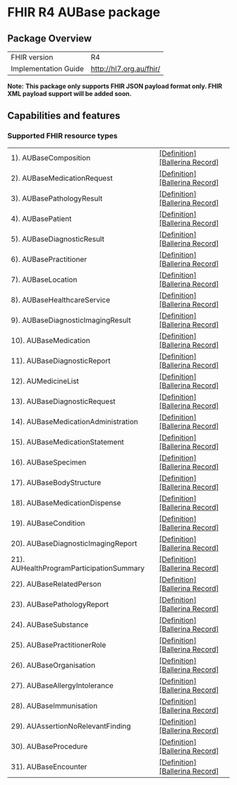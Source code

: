 
# FHIR R4 AUBase package

## Package Overview

|                      |                      |
|----------------------|----------------------|
| FHIR version         | R4                   |
| Implementation Guide | http://hl7.org.au/fhir/               |


**Note:**
**This package only supports FHIR JSON payload format only. FHIR XML payload support will be added soon.**

## Capabilities and features

### Supported FHIR resource types

|                  |                                             |
|------------------|---------------------------------------------|
| 1). AUBaseComposition | [[Definition]][s1] [[Ballerina Record]][m1] |
| 2). AUBaseMedicationRequest | [[Definition]][s2] [[Ballerina Record]][m2] |
| 3). AUBasePathologyResult | [[Definition]][s3] [[Ballerina Record]][m3] |
| 4). AUBasePatient | [[Definition]][s4] [[Ballerina Record]][m4] |
| 5). AUBaseDiagnosticResult | [[Definition]][s5] [[Ballerina Record]][m5] |
| 6). AUBasePractitioner | [[Definition]][s6] [[Ballerina Record]][m6] |
| 7). AUBaseLocation | [[Definition]][s7] [[Ballerina Record]][m7] |
| 8). AUBaseHealthcareService | [[Definition]][s8] [[Ballerina Record]][m8] |
| 9). AUBaseDiagnosticImagingResult | [[Definition]][s9] [[Ballerina Record]][m9] |
| 10). AUBaseMedication | [[Definition]][s10] [[Ballerina Record]][m10] |
| 11). AUBaseDiagnosticReport | [[Definition]][s11] [[Ballerina Record]][m11] |
| 12). AUMedicineList | [[Definition]][s12] [[Ballerina Record]][m12] |
| 13). AUBaseDiagnosticRequest | [[Definition]][s13] [[Ballerina Record]][m13] |
| 14). AUBaseMedicationAdministration | [[Definition]][s14] [[Ballerina Record]][m14] |
| 15). AUBaseMedicationStatement | [[Definition]][s15] [[Ballerina Record]][m15] |
| 16). AUBaseSpecimen | [[Definition]][s16] [[Ballerina Record]][m16] |
| 17). AUBaseBodyStructure | [[Definition]][s17] [[Ballerina Record]][m17] |
| 18). AUBaseMedicationDispense | [[Definition]][s18] [[Ballerina Record]][m18] |
| 19). AUBaseCondition | [[Definition]][s19] [[Ballerina Record]][m19] |
| 20). AUBaseDiagnosticImagingReport | [[Definition]][s20] [[Ballerina Record]][m20] |
| 21). AUHealthProgramParticipationSummary | [[Definition]][s21] [[Ballerina Record]][m21] |
| 22). AUBaseRelatedPerson | [[Definition]][s22] [[Ballerina Record]][m22] |
| 23). AUBasePathologyReport | [[Definition]][s23] [[Ballerina Record]][m23] |
| 24). AUBaseSubstance | [[Definition]][s24] [[Ballerina Record]][m24] |
| 25). AUBasePractitionerRole | [[Definition]][s25] [[Ballerina Record]][m25] |
| 26). AUBaseOrganisation | [[Definition]][s26] [[Ballerina Record]][m26] |
| 27). AUBaseAllergyIntolerance | [[Definition]][s27] [[Ballerina Record]][m27] |
| 28). AUBaseImmunisation | [[Definition]][s28] [[Ballerina Record]][m28] |
| 29). AUAssertionNoRelevantFinding | [[Definition]][s29] [[Ballerina Record]][m29] |
| 30). AUBaseProcedure | [[Definition]][s30] [[Ballerina Record]][m30] |
| 31). AUBaseEncounter | [[Definition]][s31] [[Ballerina Record]][m31] |

[m1]: https://lib.ballerina.io/ballerinax/health.fhir.r4.aubase410/1.0.7#AUBaseComposition
[m2]: https://lib.ballerina.io/ballerinax/health.fhir.r4.aubase410/1.0.7#AUBaseMedicationRequest
[m3]: https://lib.ballerina.io/ballerinax/health.fhir.r4.aubase410/1.0.7#AUBasePathologyResult
[m4]: https://lib.ballerina.io/ballerinax/health.fhir.r4.aubase410/1.0.7#AUBasePatient
[m5]: https://lib.ballerina.io/ballerinax/health.fhir.r4.aubase410/1.0.7#AUBaseDiagnosticResult
[m6]: https://lib.ballerina.io/ballerinax/health.fhir.r4.aubase410/1.0.7#AUBasePractitioner
[m7]: https://lib.ballerina.io/ballerinax/health.fhir.r4.aubase410/1.0.7#AUBaseLocation
[m8]: https://lib.ballerina.io/ballerinax/health.fhir.r4.aubase410/1.0.7#AUBaseHealthcareService
[m9]: https://lib.ballerina.io/ballerinax/health.fhir.r4.aubase410/1.0.7#AUBaseDiagnosticImagingResult
[m10]: https://lib.ballerina.io/ballerinax/health.fhir.r4.aubase410/1.0.7#AUBaseMedication
[m11]: https://lib.ballerina.io/ballerinax/health.fhir.r4.aubase410/1.0.7#AUBaseDiagnosticReport
[m12]: https://lib.ballerina.io/ballerinax/health.fhir.r4.aubase410/1.0.7#AUMedicineList
[m13]: https://lib.ballerina.io/ballerinax/health.fhir.r4.aubase410/1.0.7#AUBaseDiagnosticRequest
[m14]: https://lib.ballerina.io/ballerinax/health.fhir.r4.aubase410/1.0.7#AUBaseMedicationAdministration
[m15]: https://lib.ballerina.io/ballerinax/health.fhir.r4.aubase410/1.0.7#AUBaseMedicationStatement
[m16]: https://lib.ballerina.io/ballerinax/health.fhir.r4.aubase410/1.0.7#AUBaseSpecimen
[m17]: https://lib.ballerina.io/ballerinax/health.fhir.r4.aubase410/1.0.7#AUBaseBodyStructure
[m18]: https://lib.ballerina.io/ballerinax/health.fhir.r4.aubase410/1.0.7#AUBaseMedicationDispense
[m19]: https://lib.ballerina.io/ballerinax/health.fhir.r4.aubase410/1.0.7#AUBaseCondition
[m20]: https://lib.ballerina.io/ballerinax/health.fhir.r4.aubase410/1.0.7#AUBaseDiagnosticImagingReport
[m21]: https://lib.ballerina.io/ballerinax/health.fhir.r4.aubase410/1.0.7#AUHealthProgramParticipationSummary
[m22]: https://lib.ballerina.io/ballerinax/health.fhir.r4.aubase410/1.0.7#AUBaseRelatedPerson
[m23]: https://lib.ballerina.io/ballerinax/health.fhir.r4.aubase410/1.0.7#AUBasePathologyReport
[m24]: https://lib.ballerina.io/ballerinax/health.fhir.r4.aubase410/1.0.7#AUBaseSubstance
[m25]: https://lib.ballerina.io/ballerinax/health.fhir.r4.aubase410/1.0.7#AUBasePractitionerRole
[m26]: https://lib.ballerina.io/ballerinax/health.fhir.r4.aubase410/1.0.7#AUBaseOrganisation
[m27]: https://lib.ballerina.io/ballerinax/health.fhir.r4.aubase410/1.0.7#AUBaseAllergyIntolerance
[m28]: https://lib.ballerina.io/ballerinax/health.fhir.r4.aubase410/1.0.7#AUBaseImmunisation
[m29]: https://lib.ballerina.io/ballerinax/health.fhir.r4.aubase410/1.0.7#AUAssertionNoRelevantFinding
[m30]: https://lib.ballerina.io/ballerinax/health.fhir.r4.aubase410/1.0.7#AUBaseProcedure
[m31]: https://lib.ballerina.io/ballerinax/health.fhir.r4.aubase410/1.0.7#AUBaseEncounter

[s1]: http://hl7.org.au/fhir/StructureDefinition/au-composition
[s2]: http://hl7.org.au/fhir/StructureDefinition/au-medicationrequest
[s3]: http://hl7.org.au/fhir/StructureDefinition/au-pathologyresult
[s4]: http://hl7.org.au/fhir/StructureDefinition/au-patient
[s5]: http://hl7.org.au/fhir/StructureDefinition/au-diagnosticresult
[s6]: http://hl7.org.au/fhir/StructureDefinition/au-practitioner
[s7]: http://hl7.org.au/fhir/StructureDefinition/au-location
[s8]: http://hl7.org.au/fhir/StructureDefinition/au-healthcareservice
[s9]: http://hl7.org.au/fhir/StructureDefinition/au-imagingresult
[s10]: http://hl7.org.au/fhir/StructureDefinition/au-medication
[s11]: http://hl7.org.au/fhir/StructureDefinition/au-diagnosticreport
[s12]: http://hl7.org.au/fhir/StructureDefinition/au-medlist
[s13]: http://hl7.org.au/fhir/StructureDefinition/au-diagnosticrequest
[s14]: http://hl7.org.au/fhir/StructureDefinition/au-medicationadministration
[s15]: http://hl7.org.au/fhir/StructureDefinition/au-medicationstatement
[s16]: http://hl7.org.au/fhir/StructureDefinition/au-specimen
[s17]: http://hl7.org.au/fhir/StructureDefinition/au-bodystructure
[s18]: http://hl7.org.au/fhir/StructureDefinition/au-medicationdispense
[s19]: http://hl7.org.au/fhir/StructureDefinition/au-condition
[s20]: http://hl7.org.au/fhir/StructureDefinition/au-imagingreport
[s21]: http://hl7.org.au/fhir/StructureDefinition/au-healthprogramparticipation
[s22]: http://hl7.org.au/fhir/StructureDefinition/au-relatedperson
[s23]: http://hl7.org.au/fhir/StructureDefinition/au-pathologyreport
[s24]: http://hl7.org.au/fhir/StructureDefinition/au-substance
[s25]: http://hl7.org.au/fhir/StructureDefinition/au-practitionerrole
[s26]: http://hl7.org.au/fhir/StructureDefinition/au-organization
[s27]: http://hl7.org.au/fhir/StructureDefinition/au-allergyintolerance
[s28]: http://hl7.org.au/fhir/StructureDefinition/au-immunization
[s29]: http://hl7.org.au/fhir/StructureDefinition/au-norelevantfinding
[s30]: http://hl7.org.au/fhir/StructureDefinition/au-procedure
[s31]: http://hl7.org.au/fhir/StructureDefinition/au-encounter
